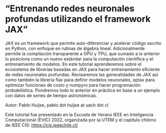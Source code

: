 # “Entrenando redes neuronales profundas utilizando el framework JAX”

JAX es un framework que permite auto-diferenciar y acelerar código escrito en Python, con enfoque en rutinas de álgebra lineal. Adicionalmente permite la compilación transparente a GPU y TPU, que sumado a lo anterior lo posiciona como un nuevo estándar para la computación científica y el entrenamiento de modelos. En este tutorial aprenderemos sobre el ecosistema de librerías basadas en JAX para hacer entrenamiento eficiente de redes neuronales profundas. Revisaremos las generalidades de JAX así como también la librería flax para definir modelos neuronales, optax para optimizar funciones de costo y numpyro para hacer programación probabilística. Pondremos todo lo anterior en práctica en base a un ejemplo con datos de series de tiempo astronómicas. 

Autor: Pablo Huijse, pablo dot huijse at  uach dot cl

Este tutorial fue presentado en la Escuela de Verano IEEE en Inteligencia Computacional (EVIC) 2022, organizada por la UTEM y el capítulo chileno de IEEE CIS: https://cis.ieeechile.cl/

